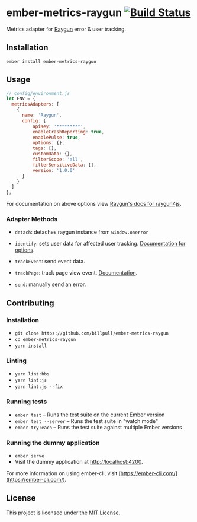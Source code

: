 ember-metrics-raygun [![Build Status](https://travis-ci.org/billpull/ember-metrics-raygun.svg?branch=master)](https://travis-ci.org/billpull/ember-metrics-raygun)
==============================================================================

Metrics adapter for [Raygun](https://raygun.com/) error & user tracking.

Installation
------------------------------------------------------------------------------

```
ember install ember-metrics-raygun
```


Usage
------------------------------------------------------------------------------

```js
// config/environment.js
let ENV = {
  metricsAdapters: [
    {
      name: 'Raygun',
      config: {
          apiKey: '*********',
          enableCrashReporting: true,
          enablePulse: true,
          options: {},
          tags: [],
          customData: {},
          filterScope: 'all',
          filterSensitiveData: [],
          version: '1.0.0'
      }
    }
  ]
};
```

For documentation on above options view [Raygun's docs for raygun4js](https://raygun.com/docs/languages/javascript).

### Adapter Methods

- `detach`: detaches raygun instance from `window.onerror`

- `identify`: sets user data for affected user tracking. [Documentation for options](https://raygun.com/docs/languages/javascript#usertracking).

- `trackEvent`: send event data.

- `trackPage`: track page view event. [Documentation](https://raygun.com/docs/languages/javascript#pulseapi).

- `send`: manually send an error.


Contributing
------------------------------------------------------------------------------

### Installation

* `git clone https://github.com/billpull/ember-metrics-raygun`
* `cd ember-metrics-raygun`
* `yarn install`

### Linting

* `yarn lint:hbs`
* `yarn lint:js`
* `yarn lint:js --fix`

### Running tests

* `ember test` – Runs the test suite on the current Ember version
* `ember test --server` – Runs the test suite in "watch mode"
* `ember try:each` – Runs the test suite against multiple Ember versions

### Running the dummy application

* `ember serve`
* Visit the dummy application at [http://localhost:4200](http://localhost:4200).

For more information on using ember-cli, visit [https://ember-cli.com/](https://ember-cli.com/).

License
------------------------------------------------------------------------------

This project is licensed under the [MIT License](LICENSE.md).
